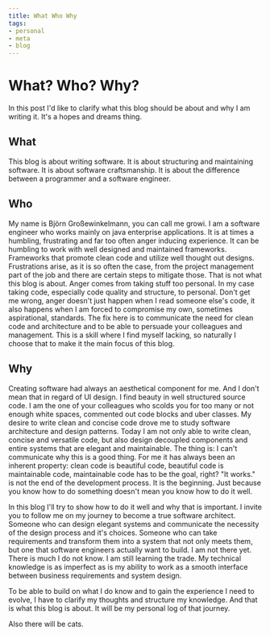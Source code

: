 ```yaml
---
title: What Who Why
tags:
- personal
- meta
- blog
---
```

# What? Who? Why?
In this post I'd like to clarify what this blog should be about and why I am writing it. It's a hopes and dreams thing.

## What
This blog is about writing software. It is about structuring and maintaining software. It is about software craftsmanship. It is about the difference between a programmer and a software engineer.

## Who 
My name is Björn Großewinkelmann, you can call me growi. I am a software engineer who works mainly on java enterprise applications. It is at times a humbling, frustrating and far too often anger inducing experience. 
It can be humbling to work with well designed and maintained frameworks. Frameworks that promote clean code and utilize well thought out designs.
Frustrations arise, as it is so often the case, from the project management part of the job and there are certain steps to mitigate those. That is not what this blog is about.
Anger comes from taking stuff too personal. In my case taking code, especially code quality and structure, to personal. Don't get me wrong, anger doesn't just happen when I read someone else's code, it also happens when I am forced to compromise my own, sometimes aspirational, standards. The fix here is to communicate the need for clean code and architecture and to be able to persuade your colleagues and management. This is a skill where I find myself lacking, so naturally I choose that to make it the main focus of this blog.

## Why

Creating software had always an aesthetical component for me. And I don't mean that in regard of UI design. I find beauty in well structured source code. I am the one of your colleagues who scolds you for too many or not enough white spaces, commented out code blocks and uber classes. 
My desire to write clean and concise code drove me to study software architecture and design patterns. Today I am not only able to write clean, concise and versatile code, but also design decoupled components and entire systems that are elegant and maintainable. The thing is: I can't communicate why this is a good thing. For me it has always been an inherent property: clean code is beautiful code, beautiful code is maintainable code, maintainable code has to be the goal, right? "It works." is not the end of the development process. It is the beginning. Just because you know how to do something doesn't mean you know how to do it well.

In this blog I'll try to show how to do it well and why that is important. I invite you to follow me on my journey to become a true software architect. Someone who can design elegant systems and communicate the necessity of the design process and it's choices. Someone who can take requirements and transform them into a system that not only meets them, but one that software engineers actually want to build.
I am not there yet. There is much I do not know. I am still learning the trade. My technical knowledge is as imperfect as is my ability to work as a smooth interface between business requirements and system design.

To be able to build on what I do know and to gain the experience I need to evolve, I have to clarify my thoughts and structure my knowledge. And that is what this blog is about. It will be my personal log of that journey. 

Also there will be cats.
<!--stackedit_data:
eyJoaXN0b3J5IjpbMTM1NzY5MTE1NiwtMTk5MjkxNTU0NiwtND
Y1MDc0MDEyLDE2NTc3NzA0MjksLTUyNzEyMjI3MywtOTQ0NDY3
ODIzLDE0MjAwNTQyNDMsLTEwMTAyMjM0MSwxMDU1OTgxNTI0LD
IwMDc2MTAwODYsLTMzNjA5ODc4NSwxOTgzODM1NDI1LC0yMDA5
Mjk3MDM3LC0xNTg0OTYxMTQ3LC00NDQ2OTk5MTQsMTQ4MTY4OT
EwMywtNjEwMzczNDc4LC0xMDk5ODQzOTIsLTU1MTI1MjAyMCwx
OTYzNjUzMTk0XX0=
-->